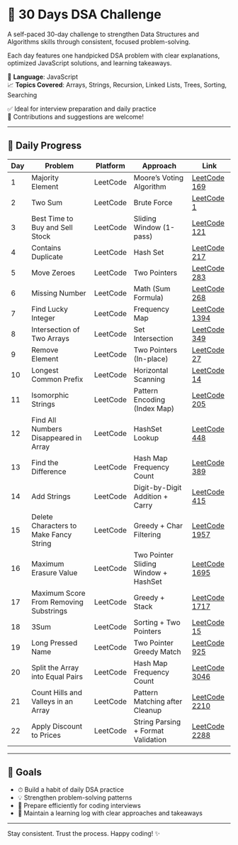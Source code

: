 # 🚀 30 Days DSA Challenge

A self-paced 30-day challenge to strengthen Data Structures and Algorithms skills through consistent, focused problem-solving.

Each day features one handpicked DSA problem with clear explanations, optimized JavaScript solutions, and learning takeaways.

📌 **Language**: JavaScript  
📈 **Topics Covered**: Arrays, Strings, Recursion, Linked Lists, Trees, Sorting, Searching

✅ Ideal for interview preparation and daily practice  
🌟 Contributions and suggestions are welcome!

---

## 📅 Daily Progress

| Day | Problem                                | Platform | Approach                             | Link                                                                                    |
| --- | -------------------------------------- | -------- | ------------------------------------ | --------------------------------------------------------------------------------------- |
| 1   | Majority Element                       | LeetCode | Moore’s Voting Algorithm             | [LeetCode 169](https://leetcode.com/problems/majority-element/)                         |
| 2   | Two Sum                                | LeetCode | Brute Force                          | [LeetCode 1](https://leetcode.com/problems/two-sum/)                                    |
| 3   | Best Time to Buy and Sell Stock        | LeetCode | Sliding Window (1-pass)              | [LeetCode 121](https://leetcode.com/problems/best-time-to-buy-and-sell-stock/)          |
| 4   | Contains Duplicate                     | LeetCode | Hash Set                             | [LeetCode 217](https://leetcode.com/problems/contains-duplicate/)                       |
| 5   | Move Zeroes                            | LeetCode | Two Pointers                         | [LeetCode 283](https://leetcode.com/problems/move-zeroes/)                              |
| 6   | Missing Number                         | LeetCode | Math (Sum Formula)                   | [LeetCode 268](https://leetcode.com/problems/missing-number/)                           |
| 7   | Find Lucky Integer                     | LeetCode | Frequency Map                        | [LeetCode 1394](https://leetcode.com/problems/find-lucky-integer-in-an-array/)          |
| 8   | Intersection of Two Arrays             | LeetCode | Set Intersection                     | [LeetCode 349](https://leetcode.com/problems/intersection-of-two-arrays/)               |
| 9   | Remove Element                         | LeetCode | Two Pointers (In-place)              | [LeetCode 27](https://leetcode.com/problems/remove-element/)                            |
| 10  | Longest Common Prefix                  | LeetCode | Horizontal Scanning                  | [LeetCode 14](https://leetcode.com/problems/longest-common-prefix/)                     |
| 11  | Isomorphic Strings                     | LeetCode | Pattern Encoding (Index Map)         | [LeetCode 205](https://leetcode.com/problems/isomorphic-strings/)                       |
| 12  | Find All Numbers Disappeared in Array  | LeetCode | HashSet Lookup                       | [LeetCode 448](https://leetcode.com/problems/find-all-numbers-disappeared-in-an-array/) |
| 13  | Find the Difference                    | LeetCode | Hash Map Frequency Count             | [LeetCode 389](https://leetcode.com/problems/find-the-difference/)                      |
| 14  | Add Strings                            | LeetCode | Digit-by-Digit Addition + Carry      | [LeetCode 415](https://leetcode.com/problems/add-strings/)                              |
| 15  | Delete Characters to Make Fancy String | LeetCode | Greedy + Char Filtering              | [LeetCode 1957](https://leetcode.com/problems/delete-characters-to-make-fancy-string/)  |
| 16  | Maximum Erasure Value                  | LeetCode | Two Pointer Sliding Window + HashSet | [LeetCode 1695](https://leetcode.com/problems/maximum-erasure-value/)                   |
| 17  | Maximum Score From Removing Substrings | LeetCode | Greedy + Stack                       | [LeetCode 1717](https://leetcode.com/problems/maximum-score-from-removing-substrings/)  |
| 18  | 3Sum                                   | LeetCode | Sorting + Two Pointers               | [LeetCode 15](https://leetcode.com/problems/3sum/)                                      |
| 19  | Long Pressed Name                      | LeetCode | Two Pointer Greedy Match             | [LeetCode 925](https://leetcode.com/problems/long-pressed-name/)                        |
| 20  | Split the Array into Equal Pairs       | LeetCode | Hash Map Frequency Count             | [LeetCode 3046](https://leetcode.com/problems/split-the-array-into-equal-pairs/)        |
| 21  | Count Hills and Valleys in an Array    | LeetCode | Pattern Matching after Cleanup       | [LeetCode 2210](https://leetcode.com/problems/count-hills-and-valleys-in-an-array/)     |
| 22  | Apply Discount to Prices               | LeetCode | String Parsing + Format Validation   | [LeetCode 2288](https://leetcode.com/problems/apply-discount-to-prices/)                |

---

## 🎯 Goals

- ⏱ Build a habit of daily DSA practice
- 💡 Strengthen problem-solving patterns
- 🧠 Prepare efficiently for coding interviews
- 📘 Maintain a learning log with clear approaches and takeaways

---

Stay consistent. Trust the process. Happy coding! ✨
